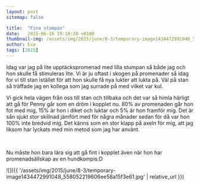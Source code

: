 ```yaml
---
layout: post
sitemap: false

title:  "Fina stumpan"
date:   2015-06-16 19:10:20 +0100
thumbnail-img: /assets/img/2015/june/8-3/temporary-image1434472991048_558052219606ee58a15f3e61.jpg
author: Eva
tags: [2015]
---
```


Idag var jag på lite upptäckspromenad med lilla stumpan så både jag och hon skulle få stimuleras lite. Vi är ju oftast i skogen på promenader så idag for vi till stan istället för att hon skulle få nya lukter att lukta på. Väl på stan så träffade jag en kollega som jag surrade på med vilket var kul. 

Vi gick hela vägen från oss till stan och tillbaka och det var så himla härligt att gå för Penny går som en dröm i kopplet nu. 80% av promenaden går hon fot med mig, 15% är hon i diket och luktar och 5% är hon framför mig. Det är sån sjukt stor skillnad jämfört med för några månader sedan för då var hon 100% inte bredvid mig. Det känns som en stor klapp på axeln för mig, att jag liksom har lyckats med min metod som jag har använt. 




 




Nu måste hon bara lära sig att gå fint i kopplet även när hon har promenadsällskap av en hundkompis:D

![]({{ '/assets/img/2015/june/8-3/temporary-image1434472991048_558052219606ee58a15f3e61.jpg'  | relative_url }})

